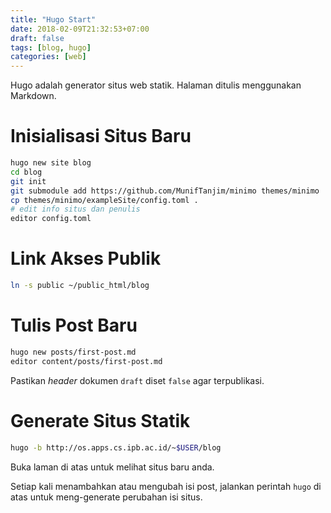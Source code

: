 ```yaml
---
title: "Hugo Start"
date: 2018-02-09T21:32:53+07:00
draft: false
tags: [blog, hugo]
categories: [web]
---
```



Hugo adalah generator situs web statik.
Halaman ditulis menggunakan Markdown.

# Inisialisasi Situs Baru

```sh
hugo new site blog
cd blog
git init
git submodule add https://github.com/MunifTanjim/minimo themes/minimo
cp themes/minimo/exampleSite/config.toml .
# edit info situs dan penulis
editor config.toml
```

# Link Akses Publik

```sh
ln -s public ~/public_html/blog
```

# Tulis Post Baru

```sh
hugo new posts/first-post.md
editor content/posts/first-post.md
```

Pastikan *header* dokumen `draft` diset `false` agar terpublikasi.

# Generate Situs Statik

```sh
hugo -b http://os.apps.cs.ipb.ac.id/~$USER/blog
```

Buka laman di atas untuk melihat situs baru anda.

Setiap kali menambahkan atau mengubah isi post, jalankan perintah `hugo` di
atas untuk meng-generate perubahan isi situs.
